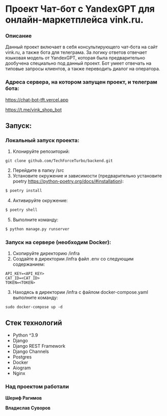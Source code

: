 # Проект Чат-бот с YandexGPT для онлайн-маркетплейса vink.ru.

### Описание
Данный проект включает в себя консультирующего чат-бота на сайт vink.ru, а также бота для телеграма. За логику ответов отвечает языковая модель от YandexGPT, которая была предварительно дообучена специально под данный проект. Бот умеет отвечать на типовые запросы клиентов, а также переводить диалог на оператора.

### Адреса сервера, на котором запущен проект, и телеграм бота:
https://chat-bot-tft.vercel.app

https://t.me/vink_shop_bot

## Запуск:

### Локальный запуск проекта:

1. Клонируйте репозиторий:
```
git clone github.com/TechForceTurbo/backend.git
```
2. Перейдите в папку /src
3. Установите окружение и зависимости (предварительно установите poetry https://python-poetry.org/docs/#installation):
```bash
$ poetry install
```
4. Активируйте окружение:
```bash
$ poetry shell
```
5. Выполните команду:
```bash
$ python manage.py runserver
```

### Запуск на сервере (необходим Docker):

1. Скопируйте директорию /infra
2. Создайте в директории /infra файл .env со следующим содержанием:
```
API_KEY=<API_KEY>
CAT_ID=<CAT_ID>
TOKEN=<TOKEN>
```
3. Находясь в директории /infra с файлом docker-compose.yaml выполните команду:
```
sudo docker-compose up -d
```


## Стек технологий
- Python ^3.9
- Django
- Django REST Framework
- Django Channels
- Postgres
- Docker
- Aiogram
- Nginx

### Над проектом работали
**Шериф Рагимов** 

**Владислав Суворов** 
